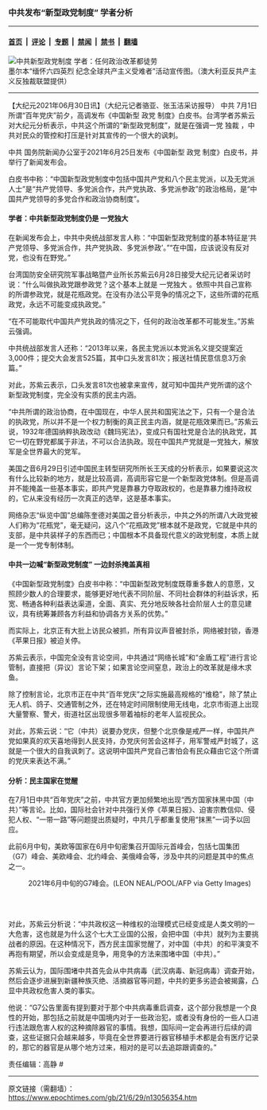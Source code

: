 ### 中共发布“新型政党制度” 学者分析

---

#### [首页](../../../..?n13056354) &nbsp;|&nbsp; [评论](../../../../../epoch-comment?n13056354) &nbsp;|&nbsp; [专题](../../../../../epoch-special?n13056354) &nbsp;|&nbsp; [禁闻](../../../../../epoch-news?n13056354) &nbsp;|&nbsp; [禁书](../../../../../books?n13056354) &nbsp;|&nbsp; [翻墙](https://github.com/gfw-breaker/nogfw/blob/master/README.md?n13056354)


<div><img alt="中共新型政党制度 学者：任何政治改革都徒劳" class="attachment-djy_600_400 size-djy_600_400 wp-post-image" src="https://i.epochtimes.com/assets/uploads/2021/06/id12998718-IMG_8556-600x400.jpeg"/>
<div class="caption">
 墨尔本“缅怀六四英烈 纪念全球共产主义受难者”活动宣传图。（澳大利亚反共产主义反独裁联盟提供）
</div></div><hr/><div class="post_content" id="artbody" itemprop="articleBody">
 <!-- article content begin -->
 <p>
  【大纪元2021年06月30日讯】（大纪元记者骆亚、张玉洁采访报导）
  <ok href="https://www.epochtimes.com/gb/tag/%E4%B8%AD%E5%85%B1.html">
   中共
  </ok>
  7月1日所谓“百年党庆”前夕，高调发布《中国新型
  <ok href="https://www.epochtimes.com/gb/tag/%E6%94%BF%E5%85%9A.html">
   政党
  </ok>
  制度》白皮书。台湾学者苏紫云对大纪元分析表示，中共这个所谓的“新型政党制度”，就是在强调一党
  <ok href="https://www.epochtimes.com/gb/tag/%E7%8B%AC%E8%A3%81.html">
   独裁
  </ok>
  ，中共对民众的管控和打压是针对其宣传的一个很大的讽刺。
 </p>
 <p>
  <ok href="https://www.epochtimes.com/gb/tag/%E4%B8%AD%E5%85%B1.html">
   中共
  </ok>
  国务院新闻办公室于2021年6月25日发布《中国新型
  <ok href="https://www.epochtimes.com/gb/tag/%E6%94%BF%E5%85%9A.html">
   政党
  </ok>
  制度》白皮书，并举行了新闻发布会。
 </p>
 <p>
  白皮书中称：“中国新型政党制度中包括中国共产党和八个民主党派，以及无党派人士”是“共产党领导、多党派合作，共产党执政、多党派参政”的政治格局，是“中国共产党领导的多党合作和政治协商制度”。
 </p>
 <h4>
  学者：中共新型政党制度仍是
  <ok href="https://www.epochtimes.com/gb/tag/%E4%B8%80%E5%85%9A%E7%8B%AC%E5%A4%A7.html">
   一党独大
  </ok>
 </h4>
 <p>
  在新闻发布会上，中共中央统战部发言人称：“中国新型政党制度的基本特征是‘共产党领导、多党派合作，共产党执政、多党派参政’。”“在中国，应该说没有反对党，也没有在野党。”
 </p>
 <p>
  台湾国防安全研究院军事战略暨产业所长苏紫云6月28日接受大纪元记者采访时说：“什么叫做执政党跟参政党？这个基本上就是
  <ok href="https://www.epochtimes.com/gb/tag/%E4%B8%80%E5%85%9A%E7%8B%AC%E5%A4%A7.html">
   一党独大
  </ok>
  。依照中共自己宣称的所谓参政党，就是花瓶政党。在没有办法公平竞争的情况之下，这些所谓的花瓶政党，永远不可能变成执政党。”
 </p>
 <p>
  “在不可能取代中国共产党执政的情况之下，任何的政治改革都不可能发生。”苏紫云强调。
 </p>
 <p>
  中共统战部发言人还称：“2013年以来，各民主党派以本党派名义提交提案近3,000件；提交大会发言525篇，其中口头发言81次；报送社情民意信息3万余篇。”
 </p>
 <p>
  对此，苏紫云表示，口头发言81次也被拿来宣传，就可知中国共产党所谓的这个新型政党制度，完全没有实质的民主内涵。
 </p>
 <p>
  “中共所谓的政治协商，在中国现在，中华人民共和国宪法之下，只有一个是合法的执政党，所以并不是一个权力制衡的真正民主内涵，就是花瓶效果而已。”苏紫云说，1932年德国纳粹执政改动《魏玛宪法》，变成只有国社党是合法的执政党，其它一切在野党都属于非法，不可以合法执政。现在中国共产党就是一党独大，解放军是全世界最大的党军。
 </p>
 <p>
  <center>
  </center>
  <p>
   美国之音6月29日引述中国民主转型研究所所长王天成的分析表示，如果要说这次有什么比较新的地方，就是比较高调，高调形容它是一个新型政党体制。但是高调并不能掩盖一些基本事实，即共产党是靠暴力夺取政权的，也是靠暴力维持政权的，它从来没有经历一次真正的选举，这是基本事实。
  </p>
  <p>
   网络杂志“纵览中国”总编陈奎德对美国之音分析表示，中共之外的所谓八大政党被人们称为“花瓶党”，毫无疑问，这八个“花瓶政党”根本就不是政党，它就是中共的支部，是中共装样子的东西而已；中国根本不具备现代意义的政党制度，本质上就是一个一党专制体制。
  </p>
  <h4>
   中共一边喊“新型政党制度” 一边封杀掩盖真相
  </h4>
  <p>
   《中国新型政党制度》白皮书中称：“中国新型政党制度既尊重多数人的意愿，又照顾少数人的合理要求，能够更好地代表不同阶层、不同社会群体的利益诉求，拓宽、畅通各种利益表达渠道，全面、真实、充分地反映各社会阶层人士的意见建议，具有统筹兼顾各方利益和协调各方关系的优势。”
  </p>
  <p>
   而实际上，北京正有大批上访民众被抓，所有异议声音被封杀，网络被封锁，香港《苹果日报》被迫关停。
  </p>
  <p>
   苏紫云表示，中国完全没有言论空间，中共通过“网络长城”和“金盾工程”进行言论管制，直接把（异议）言论下架；如果言论空间窒息，政治上的改革就是缘木求鱼。
  </p>
  <p>
   除了控制言论，北京市正在中共“百年党庆”之际实施最高规格的“维稳”，除了禁止无人机、鸽子、交通管制之外，还在特定时间限制使用无线电，北京市街道上出现大量警察、警犬，街道社区出现很多带着袖标的老年人监视民众。
  </p>
  <p>
   对此，苏紫云说：“它（中共）说要办党庆，但整个北京像是戒严一样，中国共产党如果真的欢天喜地得到人民支持，办党庆何苦会这样子，用军警戒严封城了，这就是一个很大的自我讽刺了。这说明中国共产党自己害怕会有民众藉由它这个所谓的党庆来表达不满。”
  </p>
  <p>
   <center>
   </center>
   <h4>
    分析：民主国家在觉醒
   </h4>
   <p>
    在7月1日中共“百年党庆”之前，中共官方更加频繁地出现“西方国家抹黑中国（中共）”等言论。比如，国际社会针对中共强行关停《苹果日报》、迫害宗教信仰、侵犯人权、“一带一路”等问题提出质疑时，中共几乎都重复使用“抹黑”一词予以回应。
   </p>
   <p>
    此前6月中旬，美欧等国家在6月中旬密集召开国际元首峰会，包括七国集团（G7）峰会、美欧峰会、北约峰会、美俄峰会等，涉及中共的问题是其中的焦点之一。
   </p>
   <figure aria-describedby="caption-attachment-13058433" class="wp-caption aligncenter" id="attachment_13058433" style="width: 600px">
    <ok href="https://i.epochtimes.com/assets/uploads/2021/06/id13058433-502503-600x400-1.jpg" target="_blank">
     <img alt="" class="size-large wp-image-13058433" src="https://i.epochtimes.com/assets/uploads/2021/06/id13058433-502503-600x400-1-600x400.jpg"/>
    </ok>
    <br/><figcaption class="wp-caption-text" id="caption-attachment-13058433">
     2021年6月中旬的G7峰会。(LEON NEAL/POOL/AFP via Getty Images)
    </figcaption><br/>
   </figure><br/>
   <p>
    对此，苏紫云分析说：“中共政权这一种维权的治理模式已经变成是人类文明的一大危害，这也就是为什么这个七大工业国的公报，会把中国（中共）就列为主要挑战者的原因。在这种情况下，西方民主国家觉醒了，对中国（中共）的和平演变不再抱有期望，所以会变成是竞争，用竞争的方法来围堵中国（中共）。”
   </p>
   <p>
    苏紫云认为，国际围堵中共首先会从中共病毒（武汉病毒、新冠病毒）调查开始，然后会逐步进展到新疆种族灭绝、活摘器官等问题，中共的更多劣迹会被揭露，凸显中共政权危害人类的事实。
   </p>
   <p>
    他说：“G7公告里面有提到要对于那个中共病毒重启调查，这个部分我想是一个良性的开始，那包括之前就是中国境内对于一些政治犯，或者没有身份的一些人口进行违法跟危害人权的这种摘除器官的事情。我想，国际间一定会再进行后续的调查，这些证据只会越来越多，毕竟在全世界要进行器官移植手术都是会有医疗记录的，那它的器官是从哪个地方过来，相对的是可以去追踪跟调查的。”
   </p>
   <p>
    责任编辑：高静 #
   </p>
   <!-- article content end -->
   <div id="below_article_ad">
   </div>
  </p>
 </p>
</div>


---

原文链接（需翻墙）：https://www.epochtimes.com/gb/21/6/29/n13056354.htm
